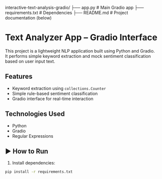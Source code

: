 interactive-text-analysis-gradio/
├── app.py                  # Main Gradio app
├── requirements.txt        # Dependencies
├── README.md               # Project documentation (below)


#  Text Analyzer App – Gradio Interface

This project is a lightweight NLP application built using Python and Gradio. It performs simple keyword extraction and mock sentiment classification based on user input text.

##  Features

- Keyword extraction using `collections.Counter`
- Simple rule-based sentiment classification
- Gradio interface for real-time interaction

##  Technologies Used

- Python
- Gradio
- Regular Expressions

## ▶ How to Run

1. Install dependencies:

```bash
pip install -r requirements.txt



